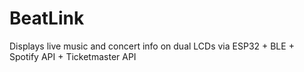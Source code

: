 # BeatLink
Displays live music and concert info on dual LCDs via ESP32 + BLE + Spotify API + Ticketmaster API
